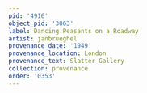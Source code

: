 ```yaml
---
pid: '4916'
object_pid: '3063'
label: Dancing Peasants on a Roadway
artist: janbrueghel
provenance_date: '1949'
provenance_location: London
provenance_text: Slatter Gallery
collection: provenance
order: '0353'
---
```

